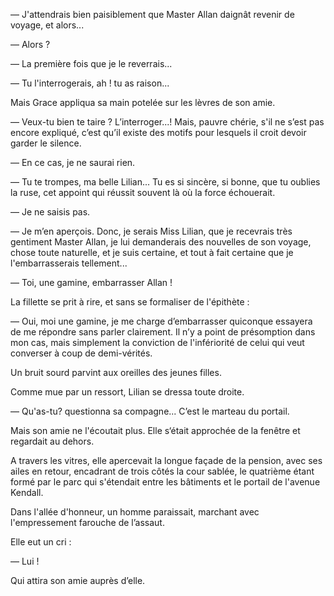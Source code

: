 — J'attendrais bien paisiblement que Master Allan daignât revenir de voyage,
et alors... 

— Alors ?

— La première fois que je le reverrais...

— Tu l'interrogerais, ah ! tu as raison...

Mais Grace appliqua sa main potelée sur les lèvres de son amie.

— Veux-tu bien te taire ? L’interroger...! Mais, pauvre chérie, s'il ne s’est
pas encore expliqué, c’est qu’il existe des motifs pour lesquels il croit devoir garder le silence.

— En ce cas, je ne saurai rien.

— Tu te trompes, ma belle Lilian... Tu es si sincère, si bonne, que tu
oublies la ruse, cet appoint qui réussit souvent là où la force échouerait.

— Je ne saisis pas.

— Je m’en aperçois. Donc, je serais Miss Lilian, que je recevrais très 
gentiment Master Allan, je lui demanderais des nouvelles de son voyage,
chose toute naturelle, et je suis certaine, et tout à fait certaine que je
l'embarrasserais tellement...

— Toi, une gamine, embarrasser Allan !

La fillette se prit à rire, et sans se formaliser de l'épithète :

— Oui, moi une gamine, je me charge d’embarrasser quiconque essayera de me répondre sans parler clairement. Il n’y a point de présomption dans mon cas, mais simplement la conviction de l'infériorité de celui qui veut converser à coup de demi-vérités.

Un bruit sourd parvint aux oreilles des jeunes filles. 

Comme mue par un ressort, Lilian se dressa toute droite.

— Qu'as-tu? questionna sa compagne... C’est le marteau du portail.

Mais son amie ne l'écoutait plus. Elle s‘était approchée de la fenêtre et
regardait au dehors.

A travers les vitres, elle apercevait la longue façade de la pension, avec
ses ailes en retour, encadrant de trois côtés la cour sablée, le quatrième
étant formé par le parc qui s'étendait entre les bâtiments et le portail de
l'avenue Kendall.
 
Dans l'allée d'honneur, un homme paraissait, marchant avec l'empressement farouche de l’assaut.

Elle eut un cri :

— Lui !

Qui attira son amie auprès d’elle.
